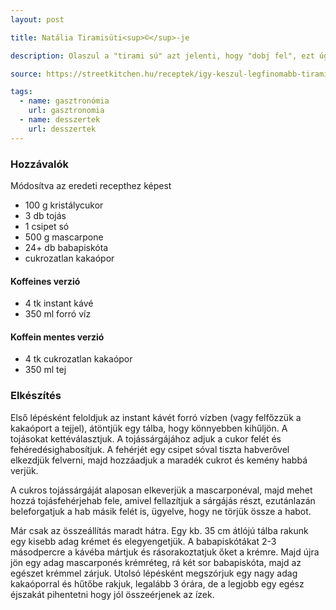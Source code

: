 ```yaml
---
layout: post

title: Natália Tiramisüti<sup>©</sup>-je

description: Olaszul a "tirami sú" azt jelenti, hogy "dobj fel", ezt úgy értelmezhetjük,  hogy a benne lévő kávé kicsit felpörgeti a fogyasztóját.

source: https://streetkitchen.hu/receptek/igy-keszul-legfinomabb-tiramisu

tags:
  - name: gasztronómia
    url: gasztronomia
  - name: desszertek
    url: desszertek
---
```


### Hozzávalók
Módosítva az eredeti recepthez képest

 - 100 g kristálycukor
 - 3 db tojás
 - 1 csipet só
 - 500 g mascarpone
 - 24+ db babapiskóta
 - cukrozatlan kakaópor

#### Koffeines verzió
 - 4 tk instant kávé
 - 350 ml forró víz

#### Koffein mentes verzió
 - 4 tk cukrozatlan kakaópor
 - 350 ml tej


### Elkészítés
Első lépésként feloldjuk az instant kávét forró vízben (vagy felfőzzük a
 kakaóport a tejjel), átöntjük egy tálba, hogy könnyebben kihűljön. A tojásokat
 kettéválasztjuk. A tojássárgájához adjuk a cukor felét és
 fehéredésighabosítjuk. A fehérjét egy csipet sóval tiszta habverővel elkezdjük
 felverni, majd hozzáadjuk a maradék cukrot és kemény habbá verjük.

A cukros tojássárgáját alaposan elkeverjük a mascarponéval, majd mehet hozzá
 tojásfehérjehab fele, amivel fellazítjuk a sárgájás részt, ezutánlazán 
 beleforgatjuk a hab másik felét is, ügyelve, hogy ne törjük össze a habot.

Már csak az összeállítás maradt hátra. Egy kb. 35 cm átlójú tálba rakunk egy
 kisebb adag krémet és elegyengetjük. A babapiskótákat 2-3 másodpercre a kávéba
 mártjuk és rásorakoztatjuk őket a krémre. Majd újra jön egy adag mascarponés
 krémréteg, rá két sor babapiskóta, majd az egészet krémmel zárjuk. Utolsó
 lépésként megszórjuk egy nagy adag kakaóporral és hűtőbe rakjuk, legalább 3 
 órára, de a legjobb egy egész éjszakát pihentetni hogy jól összeérjenek az
 ízek.
